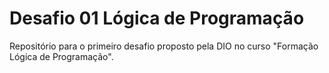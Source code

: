 # Desafio 01 Lógica de Programação
Repositório para o primeiro desafio proposto pela DIO no curso "Formação Lógica de Programação".
